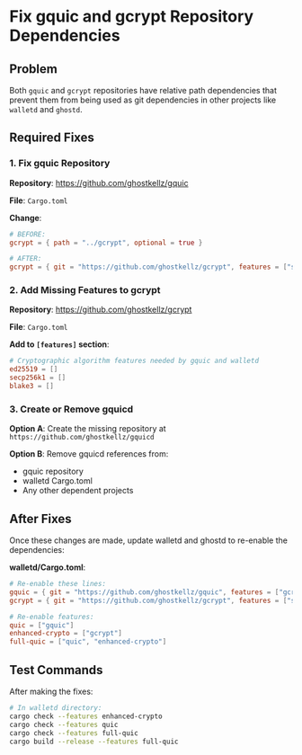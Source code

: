 # Fix gquic and gcrypt Repository Dependencies

## Problem

Both `gquic` and `gcrypt` repositories have relative path dependencies that prevent them from being used as git dependencies in other projects like `walletd` and `ghostd`.

## Required Fixes

### 1. Fix gquic Repository

**Repository**: https://github.com/ghostkellz/gquic

**File**: `Cargo.toml`

**Change**:
```toml
# BEFORE:
gcrypt = { path = "../gcrypt", optional = true }

# AFTER:
gcrypt = { git = "https://github.com/ghostkellz/gcrypt", features = ["std", "rand_core"], optional = true }
```

### 2. Add Missing Features to gcrypt

**Repository**: https://github.com/ghostkellz/gcrypt

**File**: `Cargo.toml`

**Add to `[features]` section**:
```toml
# Cryptographic algorithm features needed by gquic and walletd
ed25519 = []
secp256k1 = []
blake3 = []
```

### 3. Create or Remove gquicd

**Option A**: Create the missing repository at `https://github.com/ghostkellz/gquicd`

**Option B**: Remove gquicd references from:
- gquic repository
- walletd Cargo.toml
- Any other dependent projects

## After Fixes

Once these changes are made, update walletd and ghostd to re-enable the dependencies:

**walletd/Cargo.toml**:
```toml
# Re-enable these lines:
gquic = { git = "https://github.com/ghostkellz/gquic", features = ["gcrypt-integration", "metrics"], optional = true }
gcrypt = { git = "https://github.com/ghostkellz/gcrypt", features = ["std", "rand_core", "ed25519", "secp256k1", "blake3"], optional = true }

# Re-enable features:
quic = ["gquic"]
enhanced-crypto = ["gcrypt"]
full-quic = ["quic", "enhanced-crypto"]
```

## Test Commands

After making the fixes:
```bash
# In walletd directory:
cargo check --features enhanced-crypto
cargo check --features quic  
cargo check --features full-quic
cargo build --release --features full-quic
```
